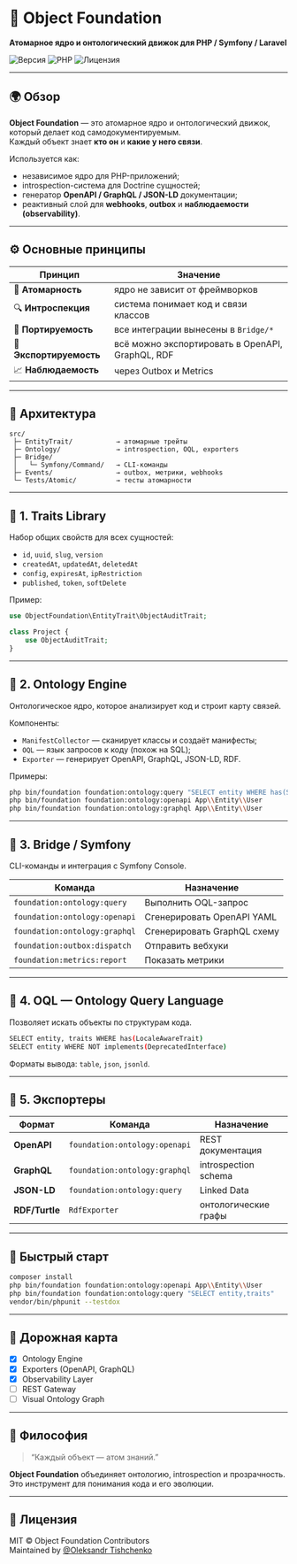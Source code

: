 # 🧠 Object Foundation  
**Атомарное ядро и онтологический движок для PHP / Symfony / Laravel**

![Версия](https://img.shields.io/badge/version-v2.5.x-blue)
![PHP](https://img.shields.io/badge/PHP-8.3+-brightgreen)
![Лицензия](https://img.shields.io/badge/license-MIT-lightgrey)

---

## 🌍 Обзор
**Object Foundation** — это атомарное ядро и онтологический движок, который делает код самодокументируемым.  
Каждый объект знает **кто он** и **какие у него связи**.

Используется как:
- независимое ядро для PHP-приложений;
- introspection-система для Doctrine сущностей;
- генератор **OpenAPI / GraphQL / JSON-LD** документации;
- реактивный слой для **webhooks**, **outbox** и **наблюдаемости (observability)**.

---

## ⚙️ Основные принципы

| Принцип | Значение |
|----------|-----------|
| 🧩 **Атомарность** | ядро не зависит от фреймворков |
| 🔍 **Интроспекция** | система понимает код и связи классов |
| 🔄 **Портируемость** | все интеграции вынесены в `Bridge/*` |
| 📡 **Экспортируемость** | всё можно экспортировать в OpenAPI, GraphQL, RDF |
| 📈 **Наблюдаемость** | через Outbox и Metrics |

---

## 🧱 Архитектура
```
src/
 ├─ EntityTrait/           → атомарные трейты
 ├─ Ontology/              → introspection, OQL, exporters
 ├─ Bridge/
 │   └─ Symfony/Command/   → CLI-команды
 ├─ Events/                → outbox, метрики, webhooks
 └─ Tests/Atomic/          → тесты атомарности
```

---

## 🔹 1. Traits Library
Набор общих свойств для всех сущностей:
- `id`, `uuid`, `slug`, `version`
- `createdAt`, `updatedAt`, `deletedAt`
- `config`, `expiresAt`, `ipRestriction`
- `published`, `token`, `softDelete`

Пример:
```php
use ObjectFoundation\EntityTrait\ObjectAuditTrait;

class Project {
    use ObjectAuditTrait;
}
```

---

## 🔹 2. Ontology Engine
Онтологическое ядро, которое анализирует код и строит карту связей.

Компоненты:
- `ManifestCollector` — сканирует классы и создаёт манифесты;
- `OQL` — язык запросов к коду (похож на SQL);
- `Exporter` — генерирует OpenAPI, GraphQL, JSON-LD, RDF.

Примеры:
```bash
php bin/foundation foundation:ontology:query "SELECT entity WHERE has(SoftDeletableTrait)"
php bin/foundation foundation:ontology:openapi App\\Entity\\User
php bin/foundation foundation:ontology:graphql App\\Entity\\User
```

---

## 🔹 3. Bridge / Symfony
CLI-команды и интеграция с Symfony Console.

| Команда | Назначение |
|----------|-------------|
| `foundation:ontology:query` | Выполнить OQL-запрос |
| `foundation:ontology:openapi` | Сгенерировать OpenAPI YAML |
| `foundation:ontology:graphql` | Сгенерировать GraphQL схему |
| `foundation:outbox:dispatch` | Отправить вебхуки |
| `foundation:metrics:report` | Показать метрики |

---

## 🔹 4. OQL — Ontology Query Language
Позволяет искать объекты по структурам кода.

```bash
SELECT entity, traits WHERE has(LocaleAwareTrait)
SELECT entity WHERE NOT implements(DeprecatedInterface)
```

Форматы вывода: `table`, `json`, `jsonld`.

---

## 🔹 5. Экспортеры
| Формат | Команда | Назначение |
|--------|----------|------------|
| **OpenAPI** | `foundation:ontology:openapi` | REST документация |
| **GraphQL** | `foundation:ontology:graphql` | introspection schema |
| **JSON-LD** | `foundation:ontology:query` | Linked Data |
| **RDF/Turtle** | `RdfExporter` | онтологические графы |

---

## 🚀 Быстрый старт
```bash
composer install
php bin/foundation foundation:ontology:openapi App\\Entity\\User
php bin/foundation foundation:ontology:query "SELECT entity,traits"
vendor/bin/phpunit --testdox
```

---

## 🧭 Дорожная карта
- [x] Ontology Engine
- [x] Exporters (OpenAPI, GraphQL)
- [x] Observability Layer
- [ ] REST Gateway
- [ ] Visual Ontology Graph

---

## 🧠 Философия
> “Каждый объект — атом знаний.”

**Object Foundation** объединяет онтологию, introspection и прозрачность.  
Это инструмент для понимания кода и его эволюции.

---

## 🪪 Лицензия
MIT © Object Foundation Contributors  
Maintained by [@Oleksandr Tishchenko](mailto:)
